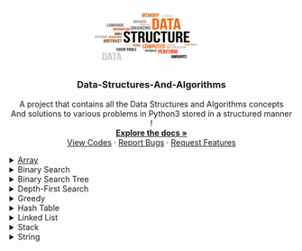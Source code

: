 ﻿<a name="readme-top"></a>

<!-- PROJECT LOGO -->
<br />
<div align="center">
  <a href="https://github.com/ankitguptamdp/Data-Structures-And-Algorithms/">
    <img src="Resources/Images/Data-Structures-And-Algorithms.jpg" alt="Logo" width="200" height="100">
  </a>

<h3 align="center">Data-Structures-And-Algorithms</h3>

  <p align="center">
    A project that contains all the Data Structures and Algorithms concepts 
    <br />
    And solutions to various problems in Python3 stored in a structured manner !
    <br />
    <a href="https://github.com/ankitguptamdp/Data-Structures-And-Algorithms/tree/main/Documents/"><strong>Explore the docs »</strong></a>
    <br />
    <a href="https://github.com/ankitguptamdp/Data-Structures-And-Algorithms/tree/main/Codes/">View Codes</a>
    ·
    <a href="mailto:ankitguptamdp@gmail.com">Report Bugs</a>
    ·
    <a href="mailto:ankitguptamdp@gmail.com">Request Features</a>
  </p>
</div>

<details>
<summary><a href="https://github.com/ankitguptamdp/Data-Structures-And-Algorithms/tree/main/Codes/Array">Array</a></summary>

| #                                    | Problem                                                                                                                                                           | Solution                                                                                                                                                                                         | Difficulty | Status | Tags                                                  |
|--------------------------------------|-------------------------------------------------------------------------------------------------------------------------------------------------------------------|--------------------------------------------------------------------------------------------------------------------------------------------------------------------------------------------------|------------|--------|-------------------------------------------------------|
| [0026](https://youtu.be/DEJAZBq0FDA) | [Remove Duplicates From Sorted Array](https://leetcode.com/problems/remove-duplicates-from-sorted-array/)                                                         | [Python3](https://github.com/ankitguptamdp/Data-Structures-And-Algorithms/blob/main/Codes/Array/0026%20-%20Remove%20Duplicates%20From%20Sorted%20Array.py)                                       | Easy       | Solved | Array, Two Pointers                                   |
| [0027](https://youtu.be/Pcd1ii9P9ZI) | [Remove Element](https://leetcode.com/problems/remove-element/)                                                                                                   | [Python3](https://github.com/ankitguptamdp/Data-Structures-And-Algorithms/blob/main/Codes/Array/0027%20-%20Remove%20Element.py)                                                                  | Easy       | Solved | Array, Two Pointers                                   |
| [0054](https://youtu.be/BJnMZNwUk1M) | [Spiral Matrix](https://leetcode.com/problems/spiral-matrix/)                                                                                                     | [Python3](https://github.com/ankitguptamdp/Data-Structures-And-Algorithms/blob/main/Codes/Array/0054%20-%20Spiral%20Matrix.py)                                                                   | Medium     | Solved | Array, Matrix, Simulation                             |
| [1313](https://youtu.be/r6uJX0zD0MQ) | [Decompress Run Length Encoded List](https://leetcode.com/problems/decompress-run-length-encoded-list/)                                                           | [Python3](https://github.com/ankitguptamdp/Data-Structures-And-Algorithms/blob/main/Codes/Array/1313%20-%20Decompress%20Run%20Length%20Encoded%20List.py)                                        | Easy       | Solved | Array                                                 |
| [1365](https://youtu.be/eHqwoWiMDfY) | [How Many Numbers Are Smaller Than The Current Number](https://leetcode.com/problems/how-many-numbers-are-smaller-than-the-current-number/)                       | [Python3](https://github.com/ankitguptamdp/Data-Structures-And-Algorithms/blob/main/Codes/Array/1365%20-%20How%20Many%20Numbers%20Are%20Smaller%20Than%20The%20Current%20Number.py)              | Easy       | Solved | Array, Counting Sort, Hash Table, Sorting             |
| [1389](https://youtu.be/Hlfs4StVd-o) | [Create Target Array In The Given Order](https://leetcode.com/problems/create-target-array-in-the-given-order/)                                                   | [Python3](https://github.com/ankitguptamdp/Data-Structures-And-Algorithms/blob/main/Codes/Array/1389%20-%20Create%20Target%20Array%20In%20The%20Given%20Order.py)                                | Easy       | Solved | Array, Simulation                                     |
| [1431](https://youtu.be/xBpYKQzjjnM) | [Kids With The Greatest Number Of Candies](https://leetcode.com/problems/kids-with-the-greatest-number-of-candies/)                                               | [Python3](https://github.com/ankitguptamdp/Data-Structures-And-Algorithms/blob/main/Codes/Array/1431%20-%20Kids%20With%20The%20Greatest%20Number%20Of%20Candies.py)                              | Easy       | Solved | Array                                                 |
| [1470](https://youtu.be/IvIKD_EU8BY) | [Shuffle The Array](https://leetcode.com/problems/shuffle-the-array/)                                                                                             | [Python3](https://github.com/ankitguptamdp/Data-Structures-And-Algorithms/blob/main/Codes/Array/1470%20-%20Shuffle%20The%20Array.py)                                                             | Easy       | Solved | Array                                                 |
| [1480](https://youtu.be/3uMmKCZ_9Go) | [Running Sum Of 1d Array](https://leetcode.com/problems/running-sum-of-1d-array/)                                                                                 | [Python3](https://github.com/ankitguptamdp/Data-Structures-And-Algorithms/blob/main/Codes/Array/1480%20-%20Running%20Sum%20Of%201d%20Array.py)                                                   | Easy       | Solved | Array, Prefix Sum                                     |
| [1512](https://youtu.be/BqhDFUo1rjs) | [Number Of Good Pairs](https://leetcode.com/problems/number-of-good-pairs/)                                                                                       | [Python3](https://github.com/ankitguptamdp/Data-Structures-And-Algorithms/blob/main/Codes/Array/1512%20-%20Number%20Of%20Good%20Pairs.py)                                                        | Easy       | Solved | Array, Counting, Hash Table, Math                     |
| [1637](https://youtu.be/6XnvNCTyJP4) | [Widest Vertical Area Between Two Points Containing No Points](https://leetcode.com/problems/widest-vertical-area-between-two-points-containing-no-points/)       | [Python3](https://github.com/ankitguptamdp/Data-Structures-And-Algorithms/blob/main/Codes/Array/1637%20-%20Widest%20Vertical%20Area%20Between%20Two%20Points%20Containing%20No%20Points.py)      | Easy       | Solved | Array, Sorting                                        |
| [1662](https://youtu.be/ejBwc2oE7ck) | [Check If Two String Arrays Are Equivalent](https://leetcode.com/problems/check-if-two-string-arrays-are-equivalent/)                                             | [Python3](https://github.com/ankitguptamdp/Data-Structures-And-Algorithms/blob/main/Codes/Array/1662%20-%20Check%20If%20Two%20String%20Arrays%20Are%20Equivalent.py)                             | Easy       | Solved | Array, String                                         |
| [1672](https://youtu.be/Aap1zzi70Pg) | [Richest Customer Wealth](https://leetcode.com/problems/richest-customer-wealth/)                                                                                 | [Python3](https://github.com/ankitguptamdp/Data-Structures-And-Algorithms/blob/main/Codes/Array/1672%20-%20Richest%20Customer%20Wealth.py)                                                       | Easy       | Solved | Array, Matrix                                         |
| [1684](https://youtu.be/CFa2TgIHMN0) | [Count The Number Of Consistent Strings](https://leetcode.com/problems/count-the-number-of-consistent-strings/)                                                   | [Python3](https://github.com/ankitguptamdp/Data-Structures-And-Algorithms/blob/main/Codes/Array/1684%20-%20Count%20The%20Number%20Of%20Consistent%20Strings.py)                                  | Easy       | Solved | Array, Bit Manipulation, Counting, Hash Table, String |
| [1720](https://youtu.be/FZBkXnDxCLg) | [Decode XORed Array](https://leetcode.com/problems/decode-xored-array/)                                                                                           | [Python3](https://github.com/ankitguptamdp/Data-Structures-And-Algorithms/blob/main/Codes/Array/1720%20-%20Decode%20XORed%20Array.py)                                                            | Easy       | Solved | Array, Bit Manipulation                               |
| [1773](https://youtu.be/FL3vJlSmq7w) | [Count Items Matching A Rule](https://leetcode.com/problems/count-items-matching-a-rule/)                                                                         | [Python3](https://github.com/ankitguptamdp/Data-Structures-And-Algorithms/blob/main/Codes/Array/1773%20-%20Count%20Items%20Matching%20A%20Rule.py)                                               | Easy       | Solved | Array, String                                         |
| [1816](https://youtu.be/2_B2ZUBRYQQ) | [Truncate Sentence](https://leetcode.com/problems/truncate-sentence/)                                                                                             | [Python3](https://github.com/ankitguptamdp/Data-Structures-And-Algorithms/blob/main/Codes/Array/1816%20-%20Truncate%20Sentence.py)                                                               | Easy       | Solved | Array, String                                         |
| [1920](https://youtu.be/1svjL7Docuo) | [Build Array From Permutation](https://leetcode.com/problems/build-array-from-permutation/)                                                                       | [Python3](https://github.com/ankitguptamdp/Data-Structures-And-Algorithms/blob/main/Codes/Array/1920%20-%20Build%20Array%20From%20Permutation.py)                                                | Easy       | Solved | Array, Simulation                                     |
| [1929](https://youtu.be/68isPRHgcFQ) | [Concatenation Of Array](https://leetcode.com/problems/concatenation-of-array/)                                                                                   | [Python3](https://github.com/ankitguptamdp/Data-Structures-And-Algorithms/blob/main/Codes/Array/1929%20-%20Concatenation%20Of%20Array.py)                                                        | Easy       | Solved | Array, Simulation                                     |
| [2011](https://youtu.be/fd0n3ubk5uo) | [Final Value Of Variable After Performing Operations](https://leetcode.com/problems/final-value-of-variable-after-performing-operations/)                         | [Python3](https://github.com/ankitguptamdp/Data-Structures-And-Algorithms/blob/main/Codes/Array/2011%20-%20Final%20Value%20Of%20Variable%20After%20Performing%20Operations.py)                   | Easy       | Solved | Array, Simulation, String                             |
| [2037](https://youtu.be/wS7Ag33hf8E) | [Minimum Number Of Moves To Seat Everyone](https://leetcode.com/problems/minimum-number-of-moves-to-seat-everyone/)                                               | [Python3](https://github.com/ankitguptamdp/Data-Structures-And-Algorithms/blob/main/Codes/Array/2037%20-%20Minimum%20Number%20Of%20Moves%20To%20Seat%20Everyone.py)                              | Easy       | Solved | Array, Counting Sort, Greedy, Sorting                 |
| [2114](https://youtu.be/9c5GeChF1vY) | [Maximum Number Of Words Found In Sentences](https://leetcode.com/problems/maximum-number-of-words-found-in-sentences/)                                           | [Python3](https://github.com/ankitguptamdp/Data-Structures-And-Algorithms/blob/main/Codes/Array/2114%20-%20Maximum%20Number%20Of%20Words%20Found%20In%20Sentences.py)                            | Easy       | Solved | Array, String                                         |
| [2574](https://youtu.be/KNrJZIGO9s0) | [Left And Right Sum Differences](https://leetcode.com/problems/left-and-right-sum-differences/)                                                                   | [Python3](https://github.com/ankitguptamdp/Data-Structures-And-Algorithms/blob/main/Codes/Array/2574%20-%20Left%20And%20Right%20Sum%20Differences.py)                                            | Easy       | Solved | Array, Prefix Sum                                     |
| [2798](https://youtu.be/2AJL4Oh1snk) | [Number of Employees Who Met the Target](https://leetcode.com/problems/number-of-employees-who-met-the-target/)                                                   | [Python3](https://github.com/ankitguptamdp/Data-Structures-And-Algorithms/blob/main/Codes/Array/2798%20-%20Number%20Of%20Employees%20Who%20Met%20The%20Target.py)                                | Easy       | Solved | Array                                                 |
| [2824](https://youtu.be/JFv928_0_L4) | [Count Pairs Whose Sum Is Less Than Target](https://leetcode.com/problems/count-pairs-whose-sum-is-less-than-target/)                                             | [Python3](https://github.com/ankitguptamdp/Data-Structures-And-Algorithms/blob/main/Codes/Array/2824%20-%20Count%20Pairs%20Whose%20Sum%20Is%20Less%20Than%20Target.py)                           | Easy       | Solved | Array, Binary Search, Sorting, Two Pointers           |
| [2942](https://youtu.be/gJCrdytYtDY) | [Find Words Containing Character](https://leetcode.com/problems/find-words-containing-character/)                                                                 | [Python3](https://github.com/ankitguptamdp/Data-Structures-And-Algorithms/blob/main/Codes/Array/2942%20-%20Find%20Words%20Containing%20Character.py)                                             | Easy       | Solved | Array, String                                         |
| [3065](https://youtu.be/dtHct-Tg2r0) | [Minimum Operations To Exceed Threshold Value I](https://leetcode.com/problems/minimum-operations-to-exceed-threshold-value-i/)                                   | [Python3](https://github.com/ankitguptamdp/Data-Structures-And-Algorithms/blob/main/Codes/Array/3065%20-%20Minimum%20Operations%20To%20Exceed%20Threshold%20Value%20I.py)                        | Easy       | Solved | Array                                                 |
| [3190](https://youtu.be/b-UBMai1bGM) | [Find Minimum Operations To Make All Elements Divisible By Three](https://leetcode.com/problems/find-minimum-operations-to-make-all-elements-divisible-by-three/) | [Python3](https://github.com/ankitguptamdp/Data-Structures-And-Algorithms/blob/main/Codes/Array/3190%20-%20Find%20Minimum%20Operations%20To%20Make%20All%20Elements%20Divisible%20By%20Three.py) | Easy       | Solved | Array, Math                                           |
| [3285](https://youtu.be/viSFHilMTOI) | [Find Indices Of Stable Mountains](https://leetcode.com/problems/find-indices-of-stable-mountains/)                                                               | [Python3](https://github.com/ankitguptamdp/Data-Structures-And-Algorithms/blob/main/Codes/Array/3285%20-%20Find%20Indices%20Of%20Stable%20Mountains.py)                                          | Easy       | Solved | Array                                                 |
| [3289](https://youtu.be/7hfwVVnLmxc) | [The Two Sneaky Numbers Of Digitville](https://leetcode.com/problems/the-two-sneaky-numbers-of-digitville/)                                                       | [Python3](https://github.com/ankitguptamdp/Data-Structures-And-Algorithms/blob/main/Codes/Array/3289%20-%20The%20Two%20Sneaky%20Numbers%20Of%20Digitville.py)                                    | Easy       | Solved | Array, Hash Table, Math                               |
| [3427](https://youtu.be/4lx3AnuIoNQ) | [Sum Of Variable Length Subarrays](https://leetcode.com/problems/sum-of-variable-length-subarrays/)                                                               | [Python3](https://github.com/ankitguptamdp/Data-Structures-And-Algorithms/blob/main/Codes/Array/3427%20-%20Sum%20Of%20Variable%20Length%20Subarrays.py)                                          | Easy       | Solved | Array, Prefix Sum                                     |
| [3467](https://youtu.be/AUKH91yA9Ww) | [Transform Array By Parity](https://leetcode.com/problems/transform-array-by-parity/)                                                                             | [Python3](https://github.com/ankitguptamdp/Data-Structures-And-Algorithms/blob/main/Codes/Array/3467%20-%20Transform%20Array%20By%20Parity.py)                                                   | Easy       | Solved | Array, Counting, Sorting                              |
| [3512](https://youtu.be/KZVQQHKZO4k) | [Minimum Operations To Make Array Sum Divisible By K](https://leetcode.com/problems/minimum-operations-to-make-array-sum-divisible-by-k/)                         | [Python3](https://github.com/ankitguptamdp/Data-Structures-And-Algorithms/blob/main/Codes/Array/3512%20-%20Minimum%20Operations%20To%20Make%20Array%20Sum%20Divisible%20By%20K.py)               | Easy       | Solved | Array, Math                                           |

</details>

<details>
<summary>Binary Search</summary>

| #    | Problem                                                                                         | Solution                                                                                                                                                        | Difficulty | Status | Tags                         |
|------|-------------------------------------------------------------------------------------------------|-----------------------------------------------------------------------------------------------------------------------------------------------------------------|------------|--------|------------------------------|
| 0033 | [Search In Rotated Sorted Array](https://leetcode.com/problems/search-in-rotated-sorted-array/) | [Python3](https://github.com/ankitguptamdp/Data-Structures-And-Algorithms/blob/main/Codes/Binary%20Search/0033%20-%20Search%20In%20Rotated%20Sorted%20Array.py) | Medium     | Solved | Array, Binary Search         |
| 0074 | [Search A 2D Matrix](https://leetcode.com/problems/search-a-2d-matrix/)                         | [Python3](https://github.com/ankitguptamdp/Data-Structures-And-Algorithms/blob/main/Codes/Binary%20Search/0074%20-%20Search%20A%202D%20Matrix.py)               | Medium     | Solved | Array, Binary Search, Matrix |

</details>

<details>
<summary>Binary Search Tree</summary>

| #    | Problem                                                                                                                 | Solution                                                                                                                                                                               | Difficulty | Status | Tags                            |
|------|-------------------------------------------------------------------------------------------------------------------------|----------------------------------------------------------------------------------------------------------------------------------------------------------------------------------------|------------|--------|---------------------------------|
| 0108 | [Convert Sorted Array To Binary Search Tree](https://leetcode.com/problems/convert-sorted-array-to-binary-search-tree/) | [Python3](https://github.com/ankitguptamdp/Data-Structures-And-Algorithms/blob/main/Codes/Binary%20Search%20Tree/0108%20-%20Convert%20Sorted%20Array%20To%20Binary%20Search%20Tree.py) | Easy       | Solved | Array, Divide and Conquer, Tree |
| 0173 | [Binary Search Tree Iterator](https://leetcode.com/problems/binary-search-tree-iterator/)                               | [Python3](https://github.com/ankitguptamdp/Data-Structures-And-Algorithms/blob/main/Codes/Binary%20Search%20Tree/0173%20-%20Binary%20Search%20Tree%20Iterator.py)                      | Medium     | Solved | Stack, Tree, Design             |
| 0230 | [Kth Smallest Element In A BST](https://leetcode.com/problems/kth-smallest-element-in-a-bst/)                           | [Python3](https://github.com/ankitguptamdp/Data-Structures-And-Algorithms/blob/main/Codes/Binary%20Search%20Tree/0230%20-%20Kth%20Smallest%20Element%20In%20A%20BST.py)                | Medium     | Solved | Tree, Depth-First Search        |

</details>

<details>
<summary>Depth-First Search</summary>

| #    | Problem                                                                                   | Solution                                                                                                                                                        | Difficulty | Status | Tags                      |
|------|-------------------------------------------------------------------------------------------|-----------------------------------------------------------------------------------------------------------------------------------------------------------------|------------|--------|---------------------------|
| 0110 | [Balanced Binary Tree](https://leetcode.com/problems/balanced-binary-tree/)               | [Python3](https://github.com/ankitguptamdp/Data-Structures-And-Algorithms/blob/main/Codes/Depth-First%20Search/0110%20-%20Balanced%20Binary%20Tree.py)          | Easy       | Solved | Tree, Depth-First Search  |
| 0226 | [Invert Binary Tree](https://leetcode.com/problems/invert-binary-tree/)                   | [Python3](https://github.com/ankitguptamdp/Data-Structures-And-Algorithms/blob/main/Codes/Depth-First%20Search/0226%20-%20Invert%20Binary%20Tree.py)            | Easy       | Solved | Tree, Depth-First Search  |
| 0417 | [Pacific Atlantic Water Flow](https://leetcode.com/problems/pacific-atlantic-water-flow/) | [Python3](https://github.com/ankitguptamdp/Data-Structures-And-Algorithms/blob/main/Codes/Depth-First%20Search/0417%20-%20Pacific%20Atlantic%20Water%20Flow.py) | Medium     | Solved | Array, Depth-First Search |
| 0543 | [Diameter Of Binary Tree](https://leetcode.com/problems/diameter-of-binary-tree/)         | [Python3](https://github.com/ankitguptamdp/Data-Structures-And-Algorithms/blob/main/Codes/Depth-First%20Search/0543%20-%20Diameter%20Of%20Binary%20Tree.py)     | Easy       | Solved | Tree, Depth-First Search  |

</details>

<details>
<summary>Greedy</summary>

| #    | Problem                                                         | Solution                                                                                                                         | Difficulty | Status | Tags                      |
|------|-----------------------------------------------------------------|----------------------------------------------------------------------------------------------------------------------------------|------------|--------|---------------------------|
| 0621 | [Task Scheduler](https://leetcode.com/problems/task-scheduler/) | [Python3](https://github.com/ankitguptamdp/Data-Structures-And-Algorithms/blob/main/Codes/Greedy/0621%20-%20Task%20Scheduler.py) | Medium     | Solved | Array, Hash Table, Greedy |

</details>

<details>
<summary>Hash Table</summary>

| #                                                        | Problem                                                                                                                                     | Solution                                                                                                                                                                               | Difficulty | Status | Tags                              |
|----------------------------------------------------------|---------------------------------------------------------------------------------------------------------------------------------------------|----------------------------------------------------------------------------------------------------------------------------------------------------------------------------------------|------------|--------|-----------------------------------|
| 0202                                                     | [Happy Number](https://leetcode.com/problems/happy-number/)                                                                                 | [Python3](https://github.com/ankitguptamdp/Data-Structures-And-Algorithms/blob/main/Codes/Hash%20Table/0202%20-%20Happy%20Number.py)                                                   | Easy       | Solved | Hash Table, Math, Two Pointers    |
| [0219](https://youtu.be/ypn0aZ0nrL4?si=43vkBM_l-RHIo5xo) | [Contains Duplicate II](https://leetcode.com/problems/contains-duplicate-ii/)                                                               | [Python3](https://github.com/ankitguptamdp/Data-Structures-And-Algorithms/blob/main/Codes/Hash%20Table/0219%20-%20Contains%20Duplicate%20II.py)                                        | Easy       | Solved | Array, Hash Table, Sliding Window |
| [0290](https://youtu.be/W_akoecmCbM?si=XRVqad2jdyEclaMs) | [Word Pattern](https://leetcode.com/problems/word-pattern/)                                                                                 | [Python3](https://github.com/ankitguptamdp/Data-Structures-And-Algorithms/blob/main/Codes/Hash%20Table/0290%20-%20Word%20Pattern.py)                                                   | Easy       | Solved | Hash Table, String                |
| 2131                                                     | [Longest Palindrome By Concatenating Two Letter Words](https://leetcode.com/problems/longest-palindrome-by-concatenating-two-letter-words/) | [Python3](https://github.com/ankitguptamdp/Data-Structures-And-Algorithms/blob/main/Codes/Hash%20Table/2131%20-%20Longest%20Palindrome%20By%20Concatenating%20Two%20Letter%20Words.py) | Medium     | Solved | Array, Hash Table, String         |

</details>

<details>
<summary>Linked List</summary>

| #    | Problem                                                                                             | Solution                                                                                                                                                            | Difficulty | Status | Tags                             |
|------|-----------------------------------------------------------------------------------------------------|---------------------------------------------------------------------------------------------------------------------------------------------------------------------|------------|--------|----------------------------------|
| 0019 | [Remove Nth Node From End Of List](https://leetcode.com/problems/remove-nth-node-from-end-of-list/) | [Python3](https://github.com/ankitguptamdp/Data-Structures-And-Algorithms/blob/main/Codes/Linked%20List/0019%20-%20Remove%20Nth%20Node%20From%20End%20Of%20List.py) | Medium     | Solved | Linked List, Two Pointers        |
| 0148 | [Sort List](https://leetcode.com/problems/sort-list/)                                               | [Python3](https://github.com/ankitguptamdp/Data-Structures-And-Algorithms/blob/main/Codes/Linked%20List/0148%20-%20Sort%20List.py)                                  | Medium     | Solved | Linked List, Two Pointers        |
| 0234 | [Palindrome Linked List](https://leetcode.com/problems/palindrome-linked-list/)                     | [Python3](https://github.com/ankitguptamdp/Data-Structures-And-Algorithms/blob/main/Codes/Linked%20List/0234%20-%20Palindrome%20Linked%20List.py)                   | Easy       | Solved | Linked List, Two Pointers, Stack |
| 0328 | [Odd Even Linked List](https://leetcode.com/problems/odd-even-linked-list/)                         | [Python3](https://github.com/ankitguptamdp/Data-Structures-And-Algorithms/blob/main/Codes/Linked%20List/0328%20-%20Odd%20Even%20Linked%20List.py)                   | Medium     | Solved | Linked List                      |

</details>

<details>
<summary>Stack</summary>

| #                                                        | Problem                                                               | Solution                                                                                                                           | Difficulty | Status | Tags          |
|----------------------------------------------------------|-----------------------------------------------------------------------|------------------------------------------------------------------------------------------------------------------------------------|------------|--------|---------------|
| [0020](https://youtu.be/WTzjTskDFMg?si=D-FfOKHbkpe8c8vW) | [Valid Parentheses](https://leetcode.com/problems/valid-parentheses/) | [Python3](https://github.com/ankitguptamdp/Data-Structures-And-Algorithms/blob/main/Codes/Stack/0020%20-%20Valid%20Parentheses.py) | Easy       | Solved | String, Stack |
| [0155](https://youtu.be/qkLl7nAwDPo)                     | [Min Stack](https://leetcode.com/problems/min-stack/)                 | [Python3](https://github.com/ankitguptamdp/Data-Structures-And-Algorithms/blob/main/Codes/Stack/0155%20-%20Min%20Stack.py)         | Medium     | Solved | Stack, Design |

</details>

<details>
<summary>String</summary>

| #    | Problem                                                                       | Solution                                                                                                                                  | Difficulty | Status | Tags                     |
|------|-------------------------------------------------------------------------------|-------------------------------------------------------------------------------------------------------------------------------------------|------------|--------|--------------------------|
| 0014 | [Longest Common Prefix](https://leetcode.com/problems/longest-common-prefix/) | [Python3](https://github.com/ankitguptamdp/Data-Structures-And-Algorithms/blob/main/Codes/String/0014%20-%20Longest%20Common%20Prefix.py) | Easy       | Solved | String, Trie             |
| 0043 | [Multiply String](https://leetcode.com/problems/multiply-strings/)            | [Python3](https://github.com/ankitguptamdp/Data-Structures-And-Algorithms/blob/main/Codes/String/0043%20-%20Multiply%20Strings.py)        | Medium     | Solved | Math, String, Simulation |

</details>
